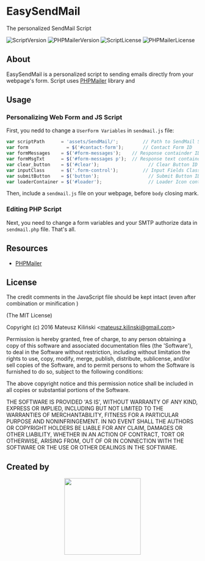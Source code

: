 # EasySendMail #
The personalized SendMail Script

![ScriptVersion](https://img.shields.io/badge/Script_Version-v1.0-green.svg)
![PHPMailerVersion](https://img.shields.io/badge/PHPMailer_Version-v5.2.16-yellow.svg)
![ScriptLicense](https://img.shields.io/badge/Script_License-MIT-blue.svg)
![PHPMailerLicense](https://img.shields.io/badge/PHPMailer_License-LGPL--2.1-lightgrey.svg)

## About ##

EasySendMail is a personalized script to sending emails directly from your webpage's form. Script uses [PHPMailer](https://github.com/PHPMailer/PHPMailer) library and

## Usage ##

### Personalizing Web Form and JS Script ###
First, you nedd to change a `UserForm Variables` in `sendmail.js` file:

``` javascript
var scriptPath      = 'assets/SendMail/';		  // Path to SendMail Script
var form 	          = $('#contact-form');		  // Contact Form ID
var formMessages    = $('#form-messages');	  // Response containder ID
var formMsgTxt	    = $('#form-messages p');  // Response text containder ID
var clear_button    = $('#clear');				    // Clear Button ID
var inputClass	    = $('.form-control');		  // Input Fields Class
var submitButton    = $('button');				    // Submit Button ID
var loaderContainer = $('#loader');				    // Loader Icon containder ID
```
Then, include a `sendmail.js` file on your webpage, before `body` closing mark.

### Editing PHP Script ###
Next, you need to change a form variables and your SMTP authorize data in `sendmail.php` file. That's all.
## Resources

 * [PHPMailer](https://github.com/PHPMailer/PHPMailer)

## License

The credit comments in the JavaScript file should be kept intact (even after combination or minification )

(The MIT License)

Copyright (c) 2016 Mateusz Kiliński <<mateusz.kilinski@gmail.com>>

Permission is hereby granted, free of charge, to any person obtaining a copy of this software and associated documentation files (the 'Software'), to deal in the Software without restriction, including without limitation the rights to use, copy, modify, merge, publish, distribute, sublicense, and/or sell copies of the Software, and to permit persons to whom the Software is furnished to do so, subject to the following conditions:

The above copyright notice and this permission notice shall be included in all copies or substantial portions of the Software.

THE SOFTWARE IS PROVIDED 'AS IS', WITHOUT WARRANTY OF ANY KIND, EXPRESS OR IMPLIED, INCLUDING BUT NOT LIMITED TO THE WARRANTIES OF MERCHANTABILITY, FITNESS FOR A PARTICULAR PURPOSE AND NONINFRINGEMENT. IN NO EVENT SHALL THE AUTHORS OR COPYRIGHT HOLDERS BE LIABLE FOR ANY CLAIM, DAMAGES OR OTHER LIABILITY, WHETHER IN AN ACTION OF CONTRACT, TORT OR OTHERWISE, ARISING FROM, OUT OF OR IN CONNECTION WITH THE SOFTWARE OR THE USE OR OTHER DEALINGS IN THE SOFTWARE.

## Created by

<p align="center">
<img src="http://c0degeek.pl/Shield.svg" width="200px"/>
</p>

